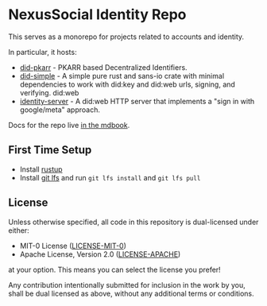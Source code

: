 # NexusSocial Identity Repo

This serves as a monorepo for projects related to accounts and identity.

In particular, it hosts:
* [did-pkarr](did-pkarr) - PKARR based Decentralized Identifiers.
* [did-simple](did-simple) - A simple pure rust and sans-io crate with minimal
  dependencies to work with did:key and did:web urls, signing, and verifying.
  did:web
* [identity-server](/identity-server) - A did:web HTTP server that implements a "sign
  in with google/meta" approach.

Docs for the repo live [in the mdbook](https://nexussocial.github.io/identity/).

## First Time Setup

- Install [rustup](https://rustup.rs)
- Install [git lfs](https://git-lfs.com/) and run `git lfs install` and `git lfs pull`

## License

Unless otherwise specified, all code in this repository is dual-licensed under
either:

- MIT-0 License ([LICENSE-MIT-0](LICENSE-MIT-0))
- Apache License, Version 2.0 ([LICENSE-APACHE](LICENSE-APACHE))

at your option. This means you can select the license you prefer!

Any contribution intentionally submitted for inclusion in the work by you, shall be
dual licensed as above, without any additional terms or conditions.
